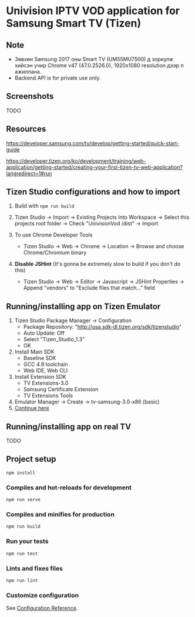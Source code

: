 # Univision IPTV VOD application for Samsung Smart TV (Tizen)

## Note
* Зөвхөн Samsung 2017 оны Smart TV (UM55MU7500) д зориулж хийсэн учир Chrome v47 (47.0.2526.0), 1920x1080 resolution дээр л ажиллана.
* Backend API is for private use only.

## Screenshots
TODO

## Resources
<https://developer.samsung.com/tv/develop/getting-started/quick-start-guide>

<https://developer.tizen.org/ko/development/training/web-application/getting-started/creating-your-first-tizen-tv-web-application?langredirect=1#run>

## Tizen Studio configurations and how to import
1. Build with ```npm run build```
2. Tizen Studio -> Import -> Existing Projects Into Workspace -> Select this projects root folder -> Check "UnivisionVod /dist" -> Import
3. To use Chrome Developer Tools

   * Tizen Studio -> Web -> Chrome -> Location -> Browse and choose Chrome/Chromium binary
4. **Disable JSHint** (It's gonna be extremely slow to build if you don't do this)

   * Tizen Studio -> Web -> Editor -> Javascript -> JSHint Properties -> Append "vendors" to "Exclude files that match..." field

## Running/installing app on Tizen Emulator
1. Tizen Studio Package Manager -> Configuration
   * Package Repository: "http://usa.sdk-dl.tizen.org/sdk/tizenstudio"
   * Auto Update: Off
   * Select "Tizen_Studio_1.3"
   * OK
2. Install Main SDK
   * Baseline SDK
   * GCC 4.9 toolchain
   * Web IDE, Web CLI
3. Install Extension SDK
   * TV Extensions-3.0
   * Samsung Certificate Extension
   * TV Extensions Tools
4. Emulator Manager -> Create -> tv-samsung-3.0-x86 (basic)
5. [Continue here](https://developer.tizen.org/ko/development/training/web-application/getting-started/creating-your-first-tizen-tv-web-application?langredirect=1#run)

## Running/installing app on real TV
TODO

## Project setup
```
npm install
```

### Compiles and hot-reloads for development
```
npm run serve
```

### Compiles and minifies for production
```
npm run build
```

### Run your tests
```
npm run test
```

### Lints and fixes files
```
npm run lint
```

### Customize configuration
See [Configuration Reference](https://cli.vuejs.org/config/).
